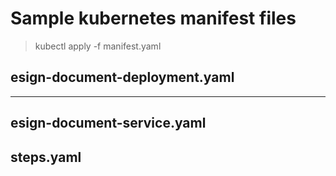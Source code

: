 # Sample kubernetes manifest files
> kubectl apply -f manifest.yaml

## esign-document-deployment.yaml
***


## esign-document-service.yaml

## steps.yaml
